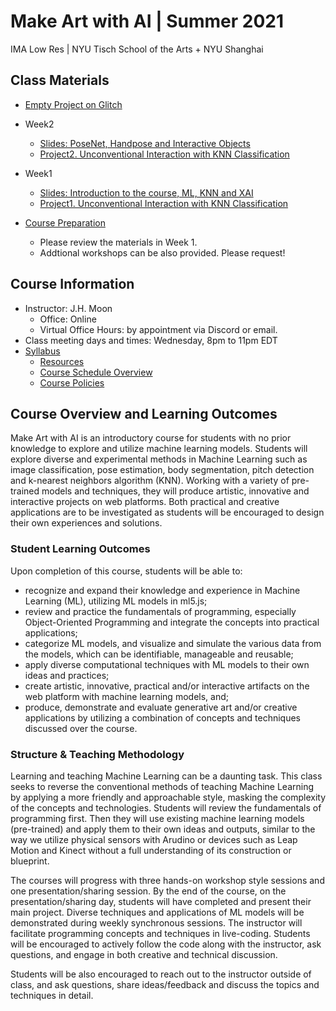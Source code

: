 # Make Art with AI | Summer 2021
IMA Low Res | NYU Tisch School of the Arts + NYU Shanghai

## Class Materials
* [Empty Project on Glitch](https://glitch.com/edit/#!/empty-project-ml5)

* Week2
  * [Slides: PoseNet, Handpose and Interactive Objects](https://docs.google.com/presentation/d/1tuk5j6BX_bzvvEWaPtBI5PR9V4TipnsUYzDHUn3tzrU/edit?usp=sharing)
  * [Project2. Unconventional Interaction with KNN Classification](https://docs.google.com/document/d/1PQ4DxPPqXOn0XlG0NkESyouAs2oGpPp3FrQ7qoP1lcc/edit?usp=sharing)

* Week1
  * [Slides: Introduction to the course, ML, KNN and XAI](https://docs.google.com/presentation/d/1hExSFOSWi6ZiNTTa6shv1atxcUyxjZ3i8HASBGqGqks/edit?usp=sharing)
  * [Project1. Unconventional Interaction with KNN Classification](https://docs.google.com/document/d/1-KVWr_3XXTs4tJIEXamKWyGwqN5ZSZhCmNKBt7iaQCU/edit?usp=sharing)

* [Course Preparation](https://docs.google.com/document/d/1OkArfwlWlIjAMlWhj6u7zHg19G9XxiaqrDXyquQl6XQ/edit#bookmark=id.6gser51buvmz)
  * Please review the materials in Week 1.
  * Addtional workshops can be also provided. Please request!

## Course Information
* Instructor: J.H. Moon
  * Office: Online
  * Virtual Office Hours: by appointment via Discord or email.
* Class meeting days and times: Wednesday, 8pm to 11pm EDT
* [Syllabus](https://docs.google.com/document/d/1OkArfwlWlIjAMlWhj6u7zHg19G9XxiaqrDXyquQl6XQ/edit?usp=sharing)
  * [Resources](https://docs.google.com/document/d/1OkArfwlWlIjAMlWhj6u7zHg19G9XxiaqrDXyquQl6XQ/edit#bookmark=id.vv8cfz9wl2zr)
  * [Course Schedule Overview](https://docs.google.com/document/d/1OkArfwlWlIjAMlWhj6u7zHg19G9XxiaqrDXyquQl6XQ/edit#bookmark=id.fryx8j1d3h84)
  * [Course Policies](https://docs.google.com/document/d/1OkArfwlWlIjAMlWhj6u7zHg19G9XxiaqrDXyquQl6XQ/edit#bookmark=id.3oncvm2vtsnu)

## Course Overview and Learning Outcomes
Make Art with AI is an introductory course for students with no prior knowledge to explore and utilize machine learning models. Students will explore diverse and experimental methods in Machine Learning such as image classification, pose estimation, body segmentation, pitch detection and k-nearest neighbors algorithm (KNN). Working with a variety of pre-trained models and techniques, they will produce artistic, innovative and interactive projects on web platforms. Both practical and creative applications are to be investigated as students will be encouraged to design their own experiences and solutions.
 
### Student Learning Outcomes
Upon completion of this course, students will be able to:
* recognize and expand their knowledge and experience in Machine Learning (ML), utilizing ML models in ml5.js;
* review and practice the fundamentals of programming, especially Object-Oriented Programming and integrate the concepts into practical applications;
* categorize ML models, and visualize and simulate the various data from the models, which can be identifiable, manageable and reusable;
* apply diverse computational techniques with ML models to their own ideas and practices;
* create artistic, innovative, practical and/or interactive artifacts on the web platform with machine learning models, and;
* produce, demonstrate and evaluate generative art and/or creative applications by utilizing a combination of concepts and techniques discussed over the course.

### Structure & Teaching Methodology
Learning and teaching Machine Learning can be a daunting task. This class seeks to reverse the conventional methods of teaching Machine Learning by applying a more friendly and approachable style, masking the complexity of the concepts and technologies. Students will review the fundamentals of programming first. Then they will use existing machine learning models (pre-trained) and apply them to their own ideas and outputs, similar to the way we utilize physical sensors with Arudino or devices such as Leap Motion and Kinect without a full understanding of its construction or blueprint.

The courses will progress with three hands-on workshop style sessions and one presentation/sharing session. By the end of the course, on the presentation/sharing day, students will have completed and present their main project. Diverse techniques and applications of ML models will be demonstrated during weekly synchronous sessions. The instructor will facilitate programming concepts and techniques in live-coding. Students will be  encouraged to actively follow the code along with the instructor, ask questions, and engage in both creative and technical discussion.

Students will be also encouraged to reach out to the instructor outside of class, and ask questions, share ideas/feedback and discuss the topics and techniques in detail.
